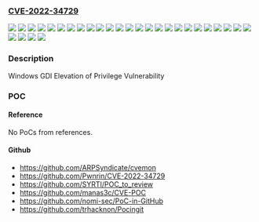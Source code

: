 ### [CVE-2022-34729](https://cve.mitre.org/cgi-bin/cvename.cgi?name=CVE-2022-34729)
![](https://img.shields.io/static/v1?label=Product&message=Windows%2010%20Version%201507&color=blue)
![](https://img.shields.io/static/v1?label=Product&message=Windows%2010%20Version%201607&color=blue)
![](https://img.shields.io/static/v1?label=Product&message=Windows%2010%20Version%201809&color=blue)
![](https://img.shields.io/static/v1?label=Product&message=Windows%2010%20Version%2020H2&color=blue)
![](https://img.shields.io/static/v1?label=Product&message=Windows%2010%20Version%2021H1&color=blue)
![](https://img.shields.io/static/v1?label=Product&message=Windows%2010%20Version%2021H2&color=blue)
![](https://img.shields.io/static/v1?label=Product&message=Windows%2011%20version%2021H2&color=blue)
![](https://img.shields.io/static/v1?label=Product&message=Windows%207&color=blue)
![](https://img.shields.io/static/v1?label=Product&message=Windows%208.1&color=blue)
![](https://img.shields.io/static/v1?label=Product&message=Windows%20Server%202008%20R2&color=blue)
![](https://img.shields.io/static/v1?label=Product&message=Windows%20Server%202008&color=blue)
![](https://img.shields.io/static/v1?label=Product&message=Windows%20Server%202012%20R2&color=blue)
![](https://img.shields.io/static/v1?label=Product&message=Windows%20Server%202012&color=blue)
![](https://img.shields.io/static/v1?label=Product&message=Windows%20Server%202016&color=blue)
![](https://img.shields.io/static/v1?label=Product&message=Windows%20Server%202019&color=blue)
![](https://img.shields.io/static/v1?label=Product&message=Windows%20Server%202022&color=blue)
![](https://img.shields.io/static/v1?label=Version&message=10.0.0%3C%2010.0.10240.19444%20&color=brighgreen)
![](https://img.shields.io/static/v1?label=Version&message=10.0.0%3C%2010.0.14393.5356%20&color=brighgreen)
![](https://img.shields.io/static/v1?label=Version&message=10.0.0%3C%2010.0.17763.3406%20&color=brighgreen)
![](https://img.shields.io/static/v1?label=Version&message=10.0.0%3C%2010.0.19042.2006%20&color=brighgreen)
![](https://img.shields.io/static/v1?label=Version&message=10.0.0%3C%2010.0.19043.2006%20&color=brighgreen)
![](https://img.shields.io/static/v1?label=Version&message=10.0.0%3C%2010.0.19044.2006%20&color=brighgreen)
![](https://img.shields.io/static/v1?label=Version&message=10.0.0%3C%2010.0.20348.1006%20&color=brighgreen)
![](https://img.shields.io/static/v1?label=Version&message=10.0.0%3C%2010.0.22000.978%20&color=brighgreen)
![](https://img.shields.io/static/v1?label=Version&message=6.0.0%3C%206.0.6003.21666%20&color=brighgreen)
![](https://img.shields.io/static/v1?label=Version&message=6.1.0%3C%206.1.7601.26115%20&color=brighgreen)
![](https://img.shields.io/static/v1?label=Version&message=6.2.0%3C%206.2.9200.23865%20&color=brighgreen)
![](https://img.shields.io/static/v1?label=Version&message=6.3.0%3C%206.3.9600.20571%20&color=brighgreen)
![](https://img.shields.io/static/v1?label=Vulnerability&message=Elevation%20of%20Privilege&color=brighgreen)

### Description

Windows GDI Elevation of Privilege Vulnerability

### POC

#### Reference
No PoCs from references.

#### Github
- https://github.com/ARPSyndicate/cvemon
- https://github.com/Pwnrin/CVE-2022-34729
- https://github.com/SYRTI/POC_to_review
- https://github.com/manas3c/CVE-POC
- https://github.com/nomi-sec/PoC-in-GitHub
- https://github.com/trhacknon/Pocingit

